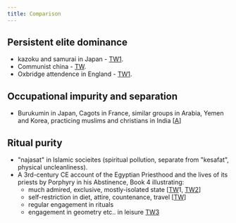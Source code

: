 ```yaml
---
title: Comparison
---
```



## Persistent elite dominance
- kazoku and samurai in Japan - [TW1](https://twitter.com/Rjrasva/status/555363885927366656).
- Communist china - [TW](https://twitter.com/Rjrasva/status/894288819335385088).
- Oxbridge attendence in England - [TW1](https://twitter.com/Rjrasva/status/842466759143743488).

## Occupational impurity and separation
- Burukumin in Japan, Cagots in France, similar groups in Arabia, Yemen and Korea, practicing muslims and christians in India \[[A](http://kafila.org/2011/09/15/in-allahpur-a-moment-of-truth/)\]

## Ritual purity
- "najasat" in Islamic socieites (spiritual pollution, separate from "kesafat", physical uncleanliness).
- A 3rd-century CE account of the Egyptian Priesthood and the lives of its priests by Porphyry in his Abstinence, Book 4 illustrating:
    - much admired, exclusive, mostly-isolated state \[[TW](https://twitter.com/GhorAngirasa/status/888768695308238848)1, [TW2](https://twitter.com/GhorAngirasa/status/888768695308238848)\]
    - self-restriction in diet, attire, countenance, travel \[[TW](https://twitter.com/GhorAngirasa/status/888768695308238848)\]
    - regular engagement in rituals
    - engagement in geometry etc.. in leisure [TW3](https://twitter.com/GhorAngirasa/status/888768695308238848)